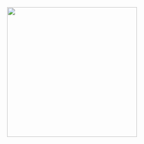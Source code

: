<div align='center'>
  <img height=300 src="https://cdn.discordapp.com/attachments/698182104244158514/759465651193905242/tenor.gif"/>
</div>
